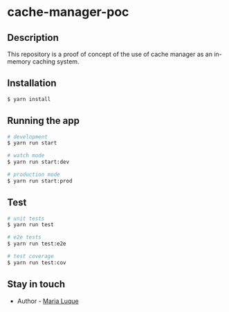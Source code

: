 
# cache-manager-poc

## Description

This repository is a proof of concept of the use of cache manager as an in-memory caching system.

## Installation

```bash
$ yarn install
```

## Running the app

```bash
# development
$ yarn run start

# watch mode
$ yarn run start:dev

# production mode
$ yarn run start:prod
```

## Test

```bash
# unit tests
$ yarn run test

# e2e tests
$ yarn run test:e2e

# test coverage
$ yarn run test:cov
```

## Stay in touch

- Author - [Maria Luque](https://github.com/MariaDelCarmenLuque)


